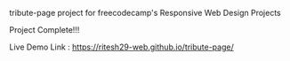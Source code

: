 tribute-page project for freecodecamp's Responsive Web Design Projects

Project Complete!!!

Live Demo Link : https://ritesh29-web.github.io/tribute-page/